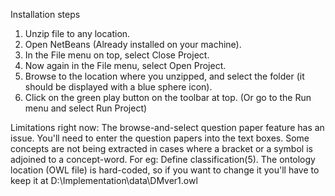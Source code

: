 Installation steps
1. Unzip file to any location.
2. Open NetBeans (Already installed on your machine).
3. In the File menu on top, select Close Project.
4. Now again in the File menu, select Open Project.
5. Browse to the location where you unzipped, and select the folder (it should be displayed with a blue sphere icon).
6. Click on the green play button on the toolbar at top. (Or go to the Run menu and select Run Project)

Limitations right now:
The browse-and-select question paper feature has an issue. You'll need to enter the question papers into the text boxes.
Some concepts are not being extracted in cases where a bracket or a symbol is adjoined to a concept-word. For eg: Define classification(5).
The ontology location (OWL file) is hard-coded, so if you want to change it you'll have to keep it at D:\Implementation\data\DMver1.owl